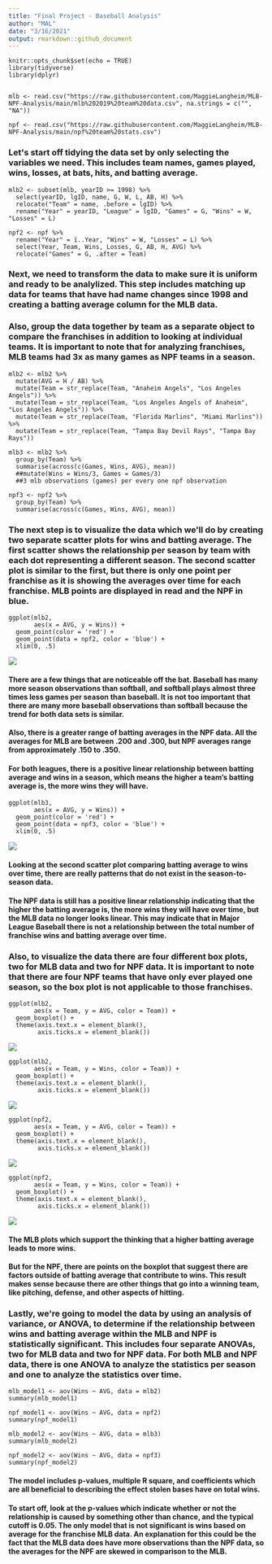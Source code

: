 ```yaml
---
title: "Final Project - Baseball Analysis"
author: "MAL"
date: "3/16/2021"
output: rmarkdown::github_document
---
```


```{r setup, include=FALSE}
knitr::opts_chunk$set(echo = TRUE)
library(tidyverse)
library(dplyr)
```

```{r}

mlb <- read.csv("https://raw.githubusercontent.com/MaggieLangheim/MLB-NPF-Analysis/main/mlb%202019%20team%20data.csv", na.strings = c("", "NA"))

npf <- read.csv("https://raw.githubusercontent.com/MaggieLangheim/MLB-NPF-Analysis/main/npf%20team%20stats.csv")

```


### Let's start off tidying the data set by only selecting the variables we need. This includes team names, games played, wins, losses, at bats, hits, and batting average.

```{r}
mlb2 <- subset(mlb, yearID >= 1998) %>%
  select(yearID, lgID, name, G, W, L, AB, H) %>%
  relocate("Team" = name, .before = lgID) %>%
  rename("Year" = yearID, "League" = lgID, "Games" = G, "Wins" = W, "Losses" = L) 

npf2 <- npf %>%
  rename("Year" = ï..Year, "Wins" = W, "Losses" = L) %>%
  select(Year, Team, Wins, Losses, G, AB, H, AVG) %>%
  relocate("Games" = G, .after = Team)
```


### Next, we need to transform the data to make sure it is uniform and ready to be analylized. This step includes matching up data for teams that have had name changes since 1998 and creating a batting average column for the MLB data. 
### Also, group the data together by team as a separate object to compare the franchises in addition to looking at individual teams. It is important to note that for analyzing franchises, MLB teams had 3x as many games as NPF teams in a season.

```{r}
mlb2 <- mlb2 %>%
  mutate(AVG = H / AB) %>%
  mutate(Team = str_replace(Team, "Anaheim Angels", "Los Angeles Angels")) %>%
  mutate(Team = str_replace(Team, "Los Angeles Angels of Anaheim", "Los Angeles Angels")) %>%
  mutate(Team = str_replace(Team, "Florida Marlins", "Miami Marlins")) %>%
  mutate(Team = str_replace(Team, "Tampa Bay Devil Rays", "Tampa Bay Rays"))

mlb3 <- mlb2 %>%
  group_by(Team) %>%
  summarise(across(c(Games, Wins, AVG), mean))
  ##mutate(Wins = Wins/3, Games = Games/3)
  ##3 mlb observations (games) per every one npf observation

npf3 <- npf2 %>%
  group_by(Team) %>%
  summarise(across(c(Games, Wins, AVG), mean))

```


### The next step is to visualize the data which we'll do by creating two separate scatter plots for wins and batting average. The first scatter shows the relationship per season by team with each dot representing a different season. The second scatter plot is similar to the first, but there is only one point per franchise as it is showing the averages over time for each franchise. MLB points are displayed in read and the NPF in blue.

```{r}
ggplot(mlb2, 
       aes(x = AVG, y = Wins)) +
  geom_point(color = 'red') +
  geom_point(data = npf2, color = 'blue') +
  xlim(0, .5)
```
![](unnamed-chunk-4-1.png)<!-- -->

#### There are a few things that are noticeable off the bat. Baseball has many more season observations than softball, and softball plays almost three times less games per season than baseball. It is not too important that there are many more baseball observations than softball because the trend for both data sets is similar.

#### Also, there is a greater range of batting averages in the NPF data. All the averages for MLB are between .200 and .300, but NPF averages range from approximately .150 to .350.

#### For both leagues, there is a positive linear relationship between batting average and wins in a season, which means the higher a team’s batting average is, the more wins they will have.

```{r}
ggplot(mlb3, 
       aes(x = AVG, y = Wins)) +
  geom_point(color = 'red') +
  geom_point(data = npf3, color = 'blue') +
  xlim(0, .5)
```
![](unnamed-chunk-5-1.png)<!-- -->

#### Looking at the second scatter plot comparing batting average to wins over time, there are really patterns that do not exist in the season-to-season data. 

#### The NPF data is still has a positive linear relationship indicating that the higher the batting average is, the more wins they will have over time, but the MLB data no longer looks linear. This may indicate that in Major League Baseball there is not a relationship between the total number of franchise wins and batting average over time. 



### Also, to visualize the data there are four different box plots, two for MLB data and two for NPF data. It is important to note that there are four NPF teams that have only ever played one season, so the box plot is not applicable to those franchises.

```{r}
ggplot(mlb2,
       aes(x = Team, y = AVG, color = Team)) +
  geom_boxplot() +
  theme(axis.text.x = element_blank(),
        axis.ticks.x = element_blank())
```
![](unnamed-chunk-6-1.png)<!-- -->

```{r}
ggplot(mlb2,
       aes(x = Team, y = Wins, color = Team)) +
  geom_boxplot() +
  theme(axis.text.x = element_blank(),
        axis.ticks.x = element_blank())
```
![](unnamed-chunk-6-2.png)<!-- -->

```{r}
ggplot(npf2,
       aes(x = Team, y = AVG, color = Team)) +
  geom_boxplot() +
  theme(axis.text.x = element_blank(),
        axis.ticks.x = element_blank())
```
![](unnamed-chunk-6-3.png)<!-- -->

```{r}
ggplot(npf2,
       aes(x = Team, y = Wins, color = Team)) +
  geom_boxplot() +
  theme(axis.text.x = element_blank(),
        axis.ticks.x = element_blank())
```
![](unnamed-chunk-6-4.png)<!-- -->

#### The MLB plots which support the thinking that a higher batting average leads to more wins. 

#### But for the NPF, there are points on the boxplot that suggest there are factors outside of batting average that contribute to wins. This result makes sense because there are other things that go into a winning team, like pitching, defense, and other aspects of hitting.



### Lastly, we're going to model the data by using an analysis of variance, or ANOVA, to determine if the relationship between wins and batting average within the MLB and NPF is statistically significant. This includes four separate ANOVAs, two for MLB data and two for NPF data. For both MLB and NPF data, there is one ANOVA to analyze the statistics per season and one to analyze the statistics over time.

```{r}
mlb_model1 <- aov(Wins ~ AVG, data = mlb2)
summary(mlb_model1)

npf_model1 <- aov(Wins ~ AVG, data = npf2)
summary(npf_model1)

mlb_model2 <- aov(Wins ~ AVG, data = mlb3)
summary(mlb_model2)

npf_model2 <- aov(Wins ~ AVG, data = npf3)
summary(npf_model2)
```

#### The model includes p-values, multiple R square, and coefficients which are all beneficial to describing the effect stolen bases have on total wins. 

#### To start off, look at the p-values which indicate whether or not the relationship is caused by something other than chance, and the typical cutoff is 0.05. The only model that is not significant is wins based on average for the franchise MLB data. An explanation for this could be the fact that the MLB data does have more observations than the NPF data, so the averages for the NPF are skewed in comparison to the MLB.

